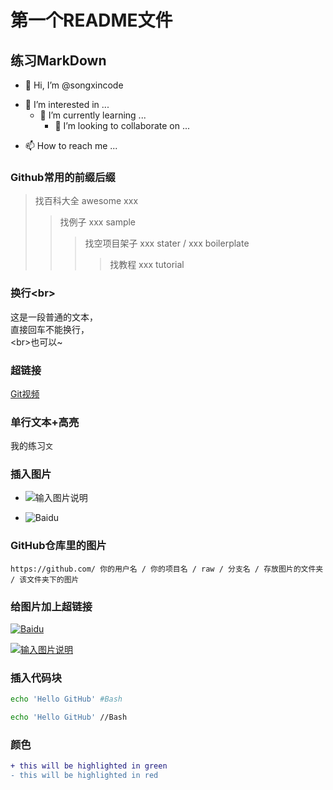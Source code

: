 第一个README文件
======
练习MarkDown
------

- 👋 Hi, I’m @songxincode
* 👀 I’m interested in ...
  * 🌱 I’m currently learning ...
    * 💞️ I’m looking to collaborate on ...
- 📫 How to reach me ...

<!---
songxincode/songxincode is a ✨ special ✨ repository because its `README.md` (this file) appears on your GitHub profile.
You can click the Preview link to take a look at your changes.
--->


### Github常用的前缀后缀
> 找百科大全 awesome xxx
>> 找例子 xxx sample
>>> 找空项目架子 xxx stater / xxx boilerplate
>>>> 找教程 xxx tutorial 

### 换行\<br>
这是一段普通的文本，  
直接回车不能换行，<br> \<br>也可以~

### 超链接
[Git视频](https://www.bilibili.com/video/BV1pW411A7a5?from=search&seid=877275509394571127&spm_id_from=333.337.0.0 "悬停显示")

### 单行文本+高亮
  我的练习`文`
  
### 插入图片
- ![输入图片说明](https://i-beta.cnblogs.com/assets/adminlogo.gif "在这里输入图片标题")

- ![Baidu](http://www.baidu.com/img/bdlogo.gif "百度LOGO")

### GitHub仓库里的图片
    https://github.com/ 你的用户名 / 你的项目名 / raw / 分支名 / 存放图片的文件夹 / 该文件夹下的图片

### 给图片加上超链接
[![Baidu](https://www.baidu.com/img/bdlogo.gif "百度LOGO")](https://www.baidu.com/)

[![输入图片说明](https://images.gitee.com/uploads/images/2019/1210/120053_acecfbe0_4763130.gif "在这里输入图片标题")](https://www.cnblogs.com/)

### 插入代码块
```Bash
echo 'Hello GitHub' #Bash
```
```Bash
echo 'Hello GitHub' //Bash
```

### 颜色
```diff
+ this will be highlighted in green
- this will be highlighted in red
```
